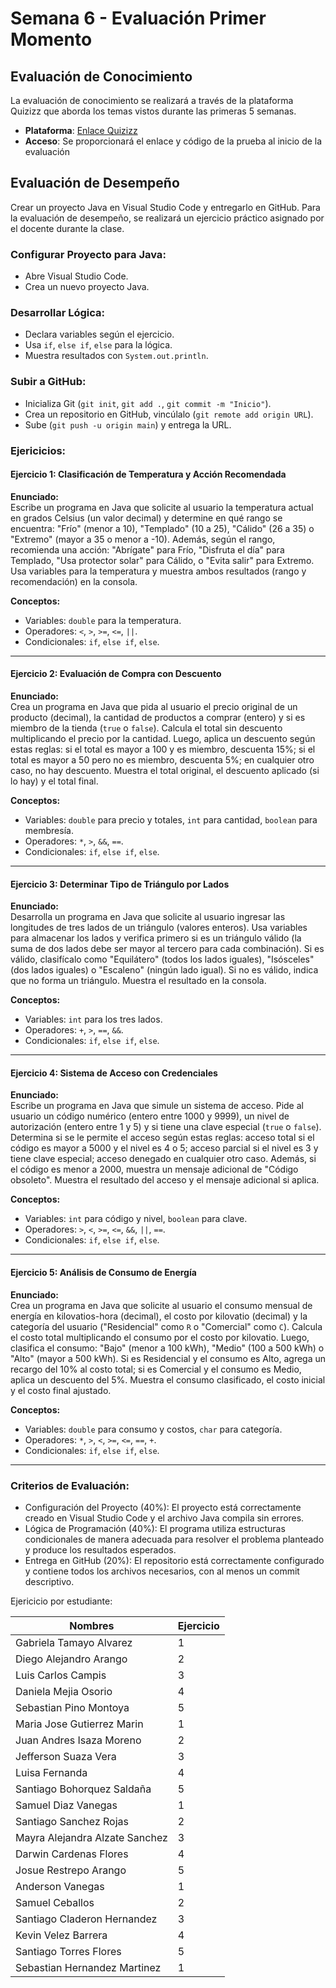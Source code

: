 # Semana 6 - Evaluación Primer Momento

## Evaluación de Conocimiento
La evaluación de conocimiento se realizará a través de la plataforma Quizizz que aborda los temas vistos durante las primeras 5 semanas.

- **Plataforma**: [Enlace Quizizz](https://quizizz.com/join)
- **Acceso**: Se proporcionará el enlace y código de la prueba al inicio de la evaluación

## Evaluación de Desempeño

Crear un proyecto Java en Visual Studio Code y entregarlo en GitHub. Para la evaluación de desempeño, se realizará un ejercicio práctico asignado por el docente durante la clase.

### **Configurar Proyecto para Java**:
   - Abre Visual Studio Code.
   - Crea un nuevo proyecto Java.   

###  **Desarrollar Lógica:**
   - Declara variables según el ejercicio.
   - Usa `if`, `else if`, `else` para la lógica.
   - Muestra resultados con `System.out.println`.

###  **Subir a GitHub:**
   - Inicializa Git (`git init`, `git add .`, `git commit -m "Inicio"`).
   - Crea un repositorio en GitHub, vincúlalo (`git remote add origin URL`).
   - Sube (`git push -u origin main`) y entrega la URL.


### Ejericicios:

#### Ejercicio 1: Clasificación de Temperatura y Acción Recomendada
**Enunciado:**  
Escribe un programa en Java que solicite al usuario la temperatura actual en grados Celsius (un valor decimal) y determine en qué rango se encuentra: "Frío" (menor a 10), "Templado" (10 a 25), "Cálido" (26 a 35) o "Extremo" (mayor a 35 o menor a -10). Además, según el rango, recomienda una acción: "Abrígate" para Frío, "Disfruta el día" para Templado, "Usa protector solar" para Cálido, o "Evita salir" para Extremo. Usa variables para la temperatura y muestra ambos resultados (rango y recomendación) en la consola.

**Conceptos:**  
- Variables: `double` para la temperatura.  
- Operadores: `<`, `>`, `>=`, `<=`, `||`.  
- Condicionales: `if`, `else if`, `else`.

---

#### Ejercicio 2: Evaluación de Compra con Descuento
**Enunciado:**  
Crea un programa en Java que pida al usuario el precio original de un producto (decimal), la cantidad de productos a comprar (entero) y si es miembro de la tienda (`true` o `false`). Calcula el total sin descuento multiplicando el precio por la cantidad. Luego, aplica un descuento según estas reglas: si el total es mayor a 100 y es miembro, descuenta 15%; si el total es mayor a 50 pero no es miembro, descuenta 5%; en cualquier otro caso, no hay descuento. Muestra el total original, el descuento aplicado (si lo hay) y el total final.

**Conceptos:**  
- Variables: `double` para precio y totales, `int` para cantidad, `boolean` para membresía.  
- Operadores: `*`, `>`, `&&`, `==`.  
- Condicionales: `if`, `else if`, `else`.

---

#### Ejercicio 3: Determinar Tipo de Triángulo por Lados
**Enunciado:**  
Desarrolla un programa en Java que solicite al usuario ingresar las longitudes de tres lados de un triángulo (valores enteros). Usa variables para almacenar los lados y verifica primero si es un triángulo válido (la suma de dos lados debe ser mayor al tercero para cada combinación). Si es válido, clasifícalo como "Equilátero" (todos los lados iguales), "Isósceles" (dos lados iguales) o "Escaleno" (ningún lado igual). Si no es válido, indica que no forma un triángulo. Muestra el resultado en la consola.

**Conceptos:**  
- Variables: `int` para los tres lados.  
- Operadores: `+`, `>`, `==`, `&&`.  
- Condicionales: `if`, `else if`, `else`.

---

#### Ejercicio 4: Sistema de Acceso con Credenciales
**Enunciado:**  
Escribe un programa en Java que simule un sistema de acceso. Pide al usuario un código numérico (entero entre 1000 y 9999), un nivel de autorización (entero entre 1 y 5) y si tiene una clave especial (`true` o `false`). Determina si se le permite el acceso según estas reglas: acceso total si el código es mayor a 5000 y el nivel es 4 o 5; acceso parcial si el nivel es 3 y tiene clave especial; acceso denegado en cualquier otro caso. Además, si el código es menor a 2000, muestra un mensaje adicional de "Código obsoleto". Muestra el resultado del acceso y el mensaje adicional si aplica.

**Conceptos:**  
- Variables: `int` para código y nivel, `boolean` para clave.  
- Operadores: `>`, `<`, `>=`, `<=`, `&&`, `||`, `==`.  
- Condicionales: `if`, `else if`, `else`.

---

#### Ejercicio 5: Análisis de Consumo de Energía
**Enunciado:**  
Crea un programa en Java que solicite al usuario el consumo mensual de energía en kilovatios-hora (decimal), el costo por kilovatio (decimal) y la categoría del usuario ("Residencial" como `R` o "Comercial" como `C`). Calcula el costo total multiplicando el consumo por el costo por kilovatio. Luego, clasifica el consumo: "Bajo" (menor a 100 kWh), "Medio" (100 a 500 kWh) o "Alto" (mayor a 500 kWh). Si es Residencial y el consumo es Alto, agrega un recargo del 10% al costo total; si es Comercial y el consumo es Medio, aplica un descuento del 5%. Muestra el consumo clasificado, el costo inicial y el costo final ajustado.

**Conceptos:**  
- Variables: `double` para consumo y costos, `char` para categoría.  
- Operadores: `*`, `>`, `<`, `>=`, `<=`, `==`, `+`.  
- Condicionales: `if`, `else if`, `else`.

---

### Criterios de Evaluación:
- Configuración del Proyecto (40%): El proyecto está correctamente creado en Visual Studio Code y el archivo Java compila sin errores.
- Lógica de Programación (40%): El programa utiliza estructuras condicionales de manera adecuada para resolver el problema planteado y produce los resultados esperados.
- Entrega en GitHub (20%): El repositorio está correctamente configurado y contiene todos los archivos necesarios, con al menos un commit descriptivo.


Ejericicio por estudiante:

| Nombres                      | Ejercicio |
|------------------------------|-----------|
| Gabriela Tamayo Alvarez      | 1         |
| Diego Alejandro Arango       | 2         |
| Luis Carlos Campis           | 3         |
| Daniela Mejia Osorio         | 4         |
| Sebastian Pino Montoya       | 5         |
| Maria Jose Gutierrez Marin   | 1         |
| Juan Andres Isaza Moreno     | 2         |
| Jefferson Suaza Vera         | 3         |
| Luisa Fernanda               | 4         |
| Santiago Bohorquez Saldaña   | 5         |
| Samuel Diaz Vanegas          | 1         |
| Santiago Sanchez Rojas       | 2         |
| Mayra Alejandra Alzate Sanchez | 3       |
| Darwin Cardenas Flores       | 4         |
| Josue Restrepo Arango        | 5         |
| Anderson Vanegas             | 1         |
| Samuel Ceballos              | 2         |
| Santiago Claderon Hernandez  | 3         |
| Kevin Velez Barrera          | 4         |
| Santiago Torres Flores       | 5         |
| Sebastian Hernandez Martinez | 1         |